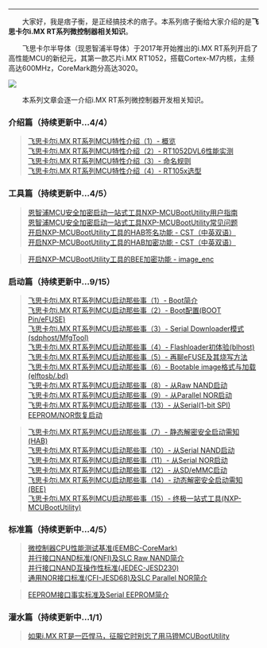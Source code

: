 ----
　　大家好，我是痞子衡，是正经搞技术的痞子。本系列痞子衡给大家介绍的是**飞思卡尔i.MX RT系列微控制器相关知识**。  

　　飞思卡尔半导体（现恩智浦半导体）于2017年开始推出的i.MX RT系列开启了高性能MCU的新纪元，其第一款芯片i.MX RT1052，搭载Cortex-M7内核，主频高达600MHz，CoreMark跑分高达3020。  

<img src="http://henjay724.com/image/cnblogs/i.MXRT_overview.PNG" style="zoom:100%" />

　　本系列文章会逐一介绍i.MX RT系列微控制器开发相关知识。  

### 介绍篇（持续更新中...4/4）
> [飞思卡尔i.MX RT系列MCU特性介绍（1）- 概览](http://www.cnblogs.com/henjay724/p/8556171.html)  
> [飞思卡尔i.MX RT系列MCU特性介绍（2）- RT1052DVL6性能实测](http://www.cnblogs.com/henjay724/p/8727199.html)  
> [飞思卡尔i.MX RT系列MCU特性介绍（3）- 命名规则](https://www.cnblogs.com/henjay724/p/9073569.html)  
> [飞思卡尔i.MX RT系列MCU特性介绍（4）- RT105x选型](https://www.cnblogs.com/henjay724/p/9073887.html)  

### 工具篇（持续更新中...4/5）
> [恩智浦MCU安全加密启动一站式工具NXP-MCUBootUtility用户指南](https://www.cnblogs.com/henjay724/p/10047071.html)  
> [恩智浦MCU安全加密启动一站式工具NXP-MCUBootUtility常见问题](https://www.cnblogs.com/henjay724/p/10159925.html)  
> [开启NXP-MCUBootUtility工具的HAB签名功能 - CST（中英双语）](https://www.cnblogs.com/henjay724/p/10189593.html)  
> [开启NXP-MCUBootUtility工具的HAB加密功能 - CST（中英双语）](https://www.cnblogs.com/henjay724/p/10219459.html)  

> [开启NXP-MCUBootUtility工具的BEE加密功能 - image_enc](https://www.cnblogs.com/henjay724/p/10189602.html)  

### 启动篇（持续更新中...9/15）
> [飞思卡尔i.MX RT系列MCU启动那些事（1）- Boot简介](http://www.cnblogs.com/henjay724/p/9031655.html)  
> [飞思卡尔i.MX RT系列MCU启动那些事（2）- Boot配置(BOOT Pin/eFUSE)](http://www.cnblogs.com/henjay724/p/9034563.html)  
> [飞思卡尔i.MX RT系列MCU启动那些事（3）- Serial Downloader模式(sdphost/MfgTool)](https://www.cnblogs.com/henjay724/p/9096222.html)  
> [飞思卡尔i.MX RT系列MCU启动那些事（4）- Flashloader初体验(blhost)](https://www.cnblogs.com/henjay724/p/9098577.html)  
> [飞思卡尔i.MX RT系列MCU启动那些事（5）- 再聊eFUSE及其烧写方法](https://www.cnblogs.com/henjay724/p/9108176.html)  
> [飞思卡尔i.MX RT系列MCU启动那些事（6）- Bootable image格式与加载(elftosb/.bd)](https://www.cnblogs.com/henjay724/p/9125869.html)  
> [飞思卡尔i.MX RT系列MCU启动那些事（8）- 从Raw NAND启动](https://www.cnblogs.com/henjay724/p/9173425.html)  
> [飞思卡尔i.MX RT系列MCU启动那些事（9）- 从Parallel NOR启动](https://www.cnblogs.com/henjay724/p/9188252.html)  
> [飞思卡尔i.MX RT系列MCU启动那些事（13）- 从Serial(1-bit SPI) EEPROM/NOR恢复启动](https://www.cnblogs.com/henjay724/p/9286385.html)  

> [飞思卡尔i.MX RT系列MCU启动那些事（7）- 静态解密安全启动需知(HAB)]()  
> [飞思卡尔i.MX RT系列MCU启动那些事（10）- 从Serial NAND启动]()  
> [飞思卡尔i.MX RT系列MCU启动那些事（11）- 从Serial NOR启动]()  
> [飞思卡尔i.MX RT系列MCU启动那些事（12）- 从SD/eMMC启动]()  
> [飞思卡尔i.MX RT系列MCU启动那些事（14）- 动态解密安全启动需知(BEE)]()  
> [飞思卡尔i.MX RT系列MCU启动那些事（15）- 终极一站式工具(NXP-MCUBootUtility)]()  

### 标准篇（持续更新中...4/5）
> [微控制器CPU性能测试基准(EEMBC-CoreMark)](https://www.cnblogs.com/henjay724/p/8729364.html)  
> [并行接口NAND标准(ONFI)及SLC Raw NAND简介](https://www.cnblogs.com/henjay724/p/9152535.html)  
> [并行接口NAND互操作性标准(JEDEC-JESD230)](https://www.cnblogs.com/henjay724/p/9221808.html)  
> [通用NOR接口标准(CFI-JESD68)及SLC Parallel NOR简介](https://www.cnblogs.com/henjay724/p/9251620.html)  

> [EEPROM接口事实标准及Serial EEPROM简介]()

### 灌水篇（持续更新中...1/1）
> [如果i.MX RT是一匹悍马，征服它时别忘了用马镫MCUBootUtility](https://www.cnblogs.com/henjay724/p/10679925.html)  
